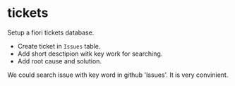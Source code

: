 # tickets

Setup a fiori tickets database. 

* Create ticket in `Issues` table.
* Add short desctipion witk key work for searching.
* Add root cause and solution.

We could search issue with key word in github 'Issues'. It is very convinient. 

